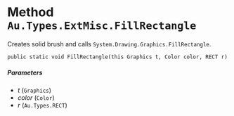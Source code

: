 # Method `Au.Types.ExtMisc.FillRectangle`

Creates solid brush and calls `System.Drawing.Graphics.FillRectangle`.

```
public static void FillRectangle(this Graphics t, Color color, RECT r)
```

##### Parameters

- *t*  (`Graphics`)
- *color*  (`Color`)
- *r*  (`Au.Types.RECT`)